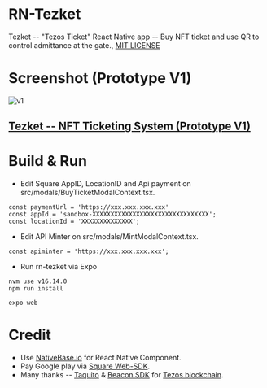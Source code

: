 # RN-Tezket

Tezket -- "Tezos Ticket" React Native app -- Buy NFT ticket and use QR to control admittance at the gate., [MIT LICENSE](https://github.com/ubinix-warun/react-algomask/blob/master/LICENSE)

# Screenshot (Prototype V1)

![v1](https://user-images.githubusercontent.com/3756229/175616596-3a27e8f8-dd78-4431-a2d5-8fcc14f30617.png)

## [Tezket -- NFT Ticketing System (Prototype V1)](https://www.figma.com/file/3a9etH2QxvpsQBcrfZHgX6/Tezket----NFT-Ticketing-System-(Prototype-V1)?node-id=0%3A1)

# Build & Run

* Edit Square AppID, LocationID and Api payment on src/modals/BuyTicketModalContext.tsx.
```
const paymentUrl = 'https://xxx.xxx.xxx.xxx'
const appId = 'sandbox-XXXXXXXXXXXXXXXXXXXXXXXXXXXXXXXX';
const locationId = 'XXXXXXXXXXXXXX';

```
* Edit API Minter on src/modals/MintModalContext.tsx.
```
const apiminter = 'https://xxx.xxx.xxx.xxx';

```
* Run rn-tezket via Expo
```
nvm use v16.14.0
npm run install

expo web
```

# Credit

* Use [NativeBase.io](https://nativebase.io/) for React Native Component.
* Pay Google play via [Square Web-SDK](https://developer.squareup.com/docs/web-payments/google-pay).
* Many thanks -- [Taquito](https://github.com/ecadlabs/taquito) & [Beacon SDK](https://www.walletbeacon.io) for [Tezos blockchain](https://tezos.com/).


